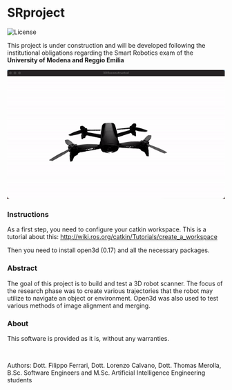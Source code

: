 # SRproject

 ![License](https://badgen.net/badge/license/GPL-3.0/red?icon=github)

<p>This project is under construction and will be developed following the institutional obligations regarding the Smart Robotics exam of the <b>University of Modena and Reggio Emilia</b></p>

![](https://github.com/ferrarifilippo/SRproject/blob/main/results/drone.gif)

### Instructions

As a first step, you need to configure your catkin workspace. 
This is a tutorial about this: http://wiki.ros.org/catkin/Tutorials/create_a_workspace

Then you need to install open3d (0.17) and all the necessary packages. 

### Abstract

The goal of this project is to build and test a 3D robot scanner. The focus of the research phase was to create various trajectories that the robot may utilize to navigate an object or environment. Open3d was also used to test various methods of image alignment and merging.

 ### About
 <p>This software is provided as it is, without any warranties.</p> 
<br/>
<p>Authors: Dott. Filippo Ferrari, Dott. Lorenzo Calvano, Dott. Thomas Merolla, B.Sc. Software Engineers and M.Sc. Artificial Intelligence Engineering students</p>

